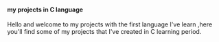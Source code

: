 #### my projects in C language
 Hello and welcome to my projects with the first language I've learn ,here you'll find some of my projects that I've created in C learning period.  
